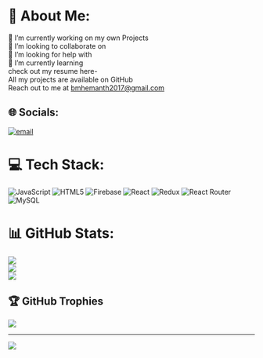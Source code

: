 # 💫 About Me:
🔭 I’m currently working on my own Projects<br>👯 I’m looking to collaborate on<br>🤝 I’m looking for help with<br>🌱 I’m currently learning<br>check out my resume here-<br>All my projects are available on GitHub<br>Reach out to me at bmhemanth2017@gmail.com<br>


## 🌐 Socials:
[![email](https://img.shields.io/badge/Email-D14836?logo=gmail&logoColor=white)](mailto:bmhemanth2017@gmail.com) 

# 💻 Tech Stack:
![JavaScript](https://img.shields.io/badge/javascript-%23323330.svg?style=for-the-badge&logo=javascript&logoColor=%23F7DF1E) ![HTML5](https://img.shields.io/badge/html5-%23E34F26.svg?style=for-the-badge&logo=html5&logoColor=white) ![Firebase](https://img.shields.io/badge/firebase-%23039BE5.svg?style=for-the-badge&logo=firebase) ![React](https://img.shields.io/badge/react-%2320232a.svg?style=for-the-badge&logo=react&logoColor=%2361DAFB) ![Redux](https://img.shields.io/badge/redux-%23593d88.svg?style=for-the-badge&logo=redux&logoColor=white) ![React Router](https://img.shields.io/badge/React_Router-CA4245?style=for-the-badge&logo=react-router&logoColor=white) ![MySQL](https://img.shields.io/badge/mysql-4479A1.svg?style=for-the-badge&logo=mysql&logoColor=white)
# 📊 GitHub Stats:
![](https://github-readme-stats.vercel.app/api?username=bm0Hemanth&theme=transparent&hide_border=false&include_all_commits=true&count_private=true)<br/>
![](https://github-readme-streak-stats.herokuapp.com/?user=bm0Hemanth&theme=transparent&hide_border=false)<br/>
![](https://github-readme-stats.vercel.app/api/top-langs/?username=bm0Hemanth&theme=transparent&hide_border=false&include_all_commits=true&count_private=true&layout=compact)

## 🏆 GitHub Trophies
![](https://github-profile-trophy.vercel.app/?username=bm0Hemanth&theme=radical&no-frame=false&no-bg=true&margin-w=4)

---
[![](https://visitcount.itsvg.in/api?id=bm0Hemanth&icon=0&color=0)](https://visitcount.itsvg.in)


